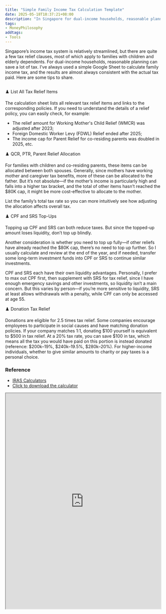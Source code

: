 ```yaml
---
title: "Simple Family Income Tax Calculation Template"
date: 2025-05-18T18:37:21+08:00
description: "In Singapore for dual-income households, reasonable planning can save a lot of tax. I’ve always used a simple Google Sheet to calculate family income tax, and the results are almost always consistent with the actual tax paid. Here are some tips to share."
tags:
- MoneyPhilosophy
addtags:
- Tools
---
```


Singapore’s income tax system is relatively streamlined, but there are quite a few tax relief clauses, most of which apply to families with children and elderly dependents. For dual-income households, reasonable planning can save a lot of tax. I’ve always used a simple Google Sheet to calculate family income tax, and the results are almost always consistent with the actual tax paid. Here are some tips to share.

<div>
    <span class="image fit" style="max-width: 800px;"><img src="https://s3.ap-southeast-1.amazonaws.com/littlecheesecake.me/money.sense/personal-income-tax-calculator-family/tax-relief-sample-calculations.excalidraw.png" alt="" /></span>
</div>

♟️ List All Tax Relief Items

The calculation sheet lists all relevant tax relief items and links to the corresponding policies. If you need to understand the details of a relief policy, you can easily check, for example:

- The relief amount for Working Mother's Child Relief (WMCR) was adjusted after 2023;
- Foreign Domestic Worker Levy (FDWL) Relief ended after 2025;
- The income cap for Parent Relief for co-residing parents was doubled in 2025, etc.

♟️ QCR, PTR, Parent Relief Allocation

For families with children and co-residing parents, these items can be allocated between both spouses. Generally, since mothers have working mother and caregiver tax benefits, more of these can be allocated to the father. But it’s not absolute—if the mother’s income is particularly high and falls into a higher tax bracket, and the total of other items hasn’t reached the $80K cap, it might be more cost-effective to allocate to the mother.

List the family’s total tax rate so you can more intuitively see how adjusting the allocation affects overall tax.

♟️ CPF and SRS Top-Ups

Topping up CPF and SRS can both reduce taxes. But since the topped-up amount loses liquidity, don’t top up blindly.

Another consideration is whether you need to top up fully—if other reliefs have already reached the $80K cap, there’s no need to top up further. So I usually calculate and review at the end of the year, and if needed, transfer some long-term investment funds into CPF or SRS to continue similar investments.

CPF and SRS each have their own liquidity advantages. Personally, I prefer to max out CPF first, then supplement with SRS for tax relief, since I have enough emergency savings and other investments, so liquidity isn’t a main concern. But this varies by person—if you’re more sensitive to liquidity, SRS at least allows withdrawals with a penalty, while CPF can only be accessed at age 55.

♟️ Donation Tax Relief

Donations are eligible for 2.5 times tax relief. Some companies encourage employees to participate in social causes and have matching donation policies. If your company matches 1:1, donating $100 yourself is equivalent to $500 in tax relief. At a 20% tax rate, you can save $100 in tax, which means all the tax you would have paid on this portion is instead donated (reference: $200k–19%, $240k–19.5%, $280k–20%). For higher-income individuals, whether to give similar amounts to charity or pay taxes is a personal choice.


### Reference

- [IRAS Calculators](https://www.iras.gov.sg/quick-links/calculators)
- [Click to download the calculator](https://s3.ap-southeast-1.amazonaws.com/littlecheesecake.me/money.sense/personal-income-tax-calculator-family/Sample+Personal+Income+Tax+for+Familty+Calculator.xlsx)

<div style="margin-bottom: 40px">
    <iframe width="100%" height="700px" src="https://docs.google.com/spreadsheets/d/e/2PACX-1vSf1PBc47YbrZ_vH2n7JDrlFz7UPyldjbcLsD_enB49W1zVg6Hzvrk_8f9RhncQElRnnaMXXM8eyIOM/pubhtml?gid=0&amp;single=true&amp;widget=true&amp;headers=false"></iframe>
</div>